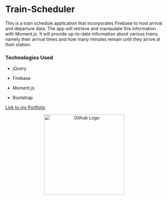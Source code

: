 # Train-Scheduler

This is a train schedule application that incorporates Firebase to host arrival and departure data. The app will retrieve and manipulate this information with Moment.js. It will provide up-to-date information about various trains, namely their arrival times and how many minutes remain until they arrive at their station.

### Technologies Used  

* jQuery

* Firebase 

* Moment.js 

* Bootstrap 

[Link to my Portfolio](https://mike929.github.io/Bootstrap-Portfolio/portfolio.html)

<p align="center">
  <img src="https://assets-cdn.github.com/images/modules/logos_page/GitHub-Mark.png" width="256" title="Github Logo">
</p>
